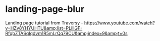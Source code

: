 # landing-page-blur
Landing page tutorial from Traversy - https://www.youtube.com/watch?v=HZv8YHYUHTU&amp;list=PLillGF-RfqbZTASqIqdvm1R5mLrQq79CU&amp;index=9&amp;t=0s
